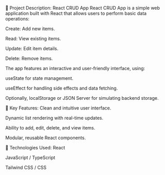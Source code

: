 📄 Project Description: React CRUD App
React CRUD App is a simple web application built with React that allows users to perform basic data operations:

Create: Add new items.

Read: View existing items.

Update: Edit item details.

Delete: Remove items.

The app features an interactive and user-friendly interface, using:

useState for state management.

useEffect for handling side effects and data fetching.

Optionally, localStorage or JSON Server for simulating backend storage.

📌 Key Features:
Clean and intuitive user interface.

Dynamic list rendering with real-time updates.

Ability to add, edit, delete, and view items.

Modular, reusable React components.

📌 Technologies Used:
React

JavaScript / TypeScript

Tailwind CSS / CSS

